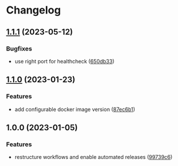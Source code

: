 # Changelog

## [1.1.1](https://github.com/rolehippie/errors/compare/v1.1.0...v1.1.1) (2023-05-12)


### Bugfixes

* use right port for healthcheck ([650db33](https://github.com/rolehippie/errors/commit/650db33fa8be56c03c453c8f9ed4f0d1be83ebd2))

## [1.1.0](https://github.com/rolehippie/errors/compare/v1.0.0...v1.1.0) (2023-01-23)


### Features

* add configurable docker image version ([87ec6b1](https://github.com/rolehippie/errors/commit/87ec6b1acadcf9eb614be6b1ea226b10f0c357de))

## 1.0.0 (2023-01-05)


### Features

* restructure workflows and enable automated releases ([99739c6](https://github.com/rolehippie/errors/commit/99739c638b3793b8aa29a46a292dfb4f8bd480a0))
